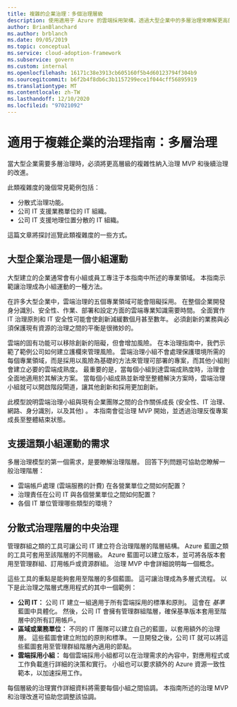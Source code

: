 ```yaml
---
title: 複雜的企業治理：多個治理層級
description: 使用適用于 Azure 的雲端採用架構，透過大型企業中的多層治理來瞭解更高的複雜度層級。
author: BrianBlanchard
ms.author: brblanch
ms.date: 09/05/2019
ms.topic: conceptual
ms.service: cloud-adoption-framework
ms.subservice: govern
ms.custom: internal
ms.openlocfilehash: 16171c38e3913cb605160f5b4d60123794f304b9
ms.sourcegitcommit: b6f2b4f8db6c3b1157299ece1f044cff56895919
ms.translationtype: MT
ms.contentlocale: zh-TW
ms.lasthandoff: 12/10/2020
ms.locfileid: "97021092"
---
```

# <a name="governance-guide-for-complex-enterprises-multiple-layers-of-governance"></a>適用于複雜企業的治理指南：多層治理

當大型企業需要多層治理時，必須將更高層級的複雜性納入治理 MVP 和後續治理的改進。

此類複雜度的幾個常見範例包括：

- 分散式治理功能。
- 公司 IT 支援業務單位的 IT 組織。
- 公司 IT 支援地理位置分散的 IT 組織。

這篇文章將探討巡覽此類複雜度的一些方式。

## <a name="large-enterprise-governance-is-a-team-sport"></a>大型企業治理是一個小組運動

大型建立的企業通常會有小組或員工專注于本指南中所述的專業領域。 本指南示範讓治理成為小組運動的一種方法。

在許多大型企業中，雲端治理的五個專業領域可能會阻礙採用。 在整個企業開發身分識別、安全性、作業、部署和設定方面的雲端專業知識需要時間。 全面實作 IT 治理原則和 IT 安全性可能會使創新減緩數個月甚至數年。 必須創新的業務與必須保護現有資源的治理之間的平衡是很微妙的。

雲端的固有功能可以移除創新的阻礙，但會增加風險。 在本治理指南中，我們示範了範例公司如何建立護欄來管理風險。 雲端治理小組不會處理保護環境所需的每個專業領域，而是採用以風險為基礎的方法來管理可部署的專案，而其他小組則會建立必要的雲端成熟度。 最重要的是，當每個小組到達雲端成熟度時，治理會全面地適用於其解決方案。 當每個小組成熟並新增至整體解決方案時，雲端治理小組就可以開啟階段閘道，讓其他創新和採用更加創新。

此模型說明雲端治理小組與現有企業團隊之間的合作關係成長 (安全性、IT 治理、網路、身分識別，以及其他) 。 本指南會從治理 MVP 開始，並透過治理反復專案成長至整體結束狀態。

## <a name="requirements-to-supporting-such-a-team-sport"></a>支援這類小組運動的需求

多層治理模型的第一個需求，是要瞭解治理階層。 回答下列問題可協助您瞭解一般治理階層：

- 雲端帳戶處理 (雲端服務的計費) 在各營業單位之間如何配置？
- 治理責任在公司 IT 與各個營業單位之間如何配置？
- 各個 IT 單位管理哪些類型的環境？

## <a name="central-governance-of-a-distributed-governance-hierarchy"></a>分散式治理階層的中央治理

管理群組之類的工具可讓公司 IT 建立符合治理階層的階層結構。 Azure 藍圖之類的工具可套用至該階層的不同層級。 Azure 藍圖可以建立版本，並可將各版本套用至管理群組、訂用帳戶或資源群組。 治理 MVP 中會詳細說明每一個概念。

這些工具的重點是能夠套用至階層的多個藍圖。 這可讓治理成為多層式流程。 以下是此治理之階層式應用程式的其中一個範例：

- **公司 IT：** 公司 IT 建立一組適用于所有雲端採用的標準和原則。 這會在 *基準* 藍圖中具體化。 然後，公司 IT 會擁有管理群組階層，確保基準版本套用至階層中的所有訂用帳戶。
- **區域或業務單位：** 不同的 IT 團隊可以建立自己的藍圖，以套用額外的治理層。 這些藍圖會建立附加的原則和標準。 一旦開發之後，公司 IT 就可以將這些藍圖套用至管理群組階層內適用的節點。
- **雲端採用小組：** 每個雲端採用小組都可以在治理需求的內容中，對應用程式或工作負載進行詳細的決策和實行。 小組也可以要求額外的 Azure 資源一致性範本，以加速採用工作。

每個層級的治理實作詳細資料將需要每個小組之間協調。 本指南所述的治理 MVP 和治理改進可協助您調整該協調。
